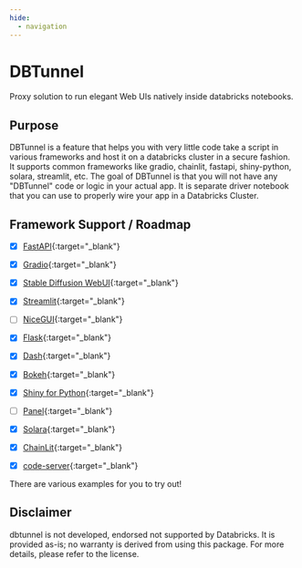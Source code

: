 ```yaml
---
hide:
  - navigation
---
```


# DBTunnel

Proxy solution to run elegant Web UIs natively inside databricks notebooks.

## Purpose

DBTunnel is a feature that helps you with very little code take a script in various 
frameworks and host it on a databricks cluster in a secure fashion. It supports common 
frameworks like gradio, chainlit, fastapi, shiny-python, solara, streamlit, etc. The goal
of DBTunnel is that you will not have any "DBTunnel" code or logic in your actual app. It is 
separate driver notebook that you can use to properly wire your app in a Databricks Cluster.

## Framework Support / Roadmap

- [x] [FastAPI](https://fastapi.tiangolo.com/){:target="_blank"}
- [x] [Gradio](https://gradio.app/){:target="_blank"}
- [x] [Stable Diffusion WebUI](https://github.com/AUTOMATIC1111/stable-diffusion-webui){:target="_blank"}
- [x] [Streamlit](https://streamlit.io/){:target="_blank"}
- [ ] [NiceGUI](https://nicegui.io/){:target="_blank"}
- [x] [Flask](https://palletsprojects.com/p/flask/){:target="_blank"}
- [x] [Dash](https://plotly.com/dash/){:target="_blank"}
- [x] [Bokeh](https://bokeh.org/){:target="_blank"}
- [x] [Shiny for Python](https://shiny.posit.co/py/){:target="_blank"}
- [ ] [Panel](https://panel.holoviz.org/){:target="_blank"}
- [x] [Solara](https://solara.dev/){:target="_blank"}
- [x] [ChainLit](https://chainlit.io/){:target="_blank"}
- [x] [code-server](https://coder.com/docs/code-server/latest){:target="_blank"}


There are various examples for you to try out!


## Disclaimer
dbtunnel is not developed, endorsed not supported by Databricks. It is provided as-is; no warranty is derived from using this package. 
For more details, please refer to the license.